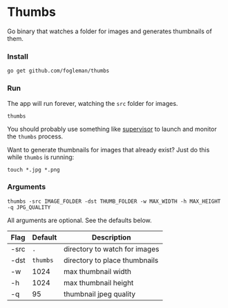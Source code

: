 # Thumbs

Go binary that watches a folder for images and generates thumbnails of them.

### Install

    go get github.com/fogleman/thumbs

### Run

The app will run forever, watching the `src` folder for images.

    thumbs

You should probably use something like [supervisor](http://supervisord.org/) to
launch and monitor the `thumbs` process.

Want to generate thumbnails for images that already exist? Just do this while
`thumbs` is running:

    touch *.jpg *.png

### Arguments

    thumbs -src IMAGE_FOLDER -dst THUMB_FOLDER -w MAX_WIDTH -h MAX_HEIGHT -q JPG_QUALITY

All arguments are optional. See the defaults below.

| Flag | Default | Description |
| --- | --- | --- |
| -src | `.` | directory to watch for images |
| -dst | `thumbs` | directory to place thumbnails |
| -w | 1024 | max thumbnail width |
| -h | 1024 | max thumbnail height |
| -q | 95 | thumbnail jpeg quality |
